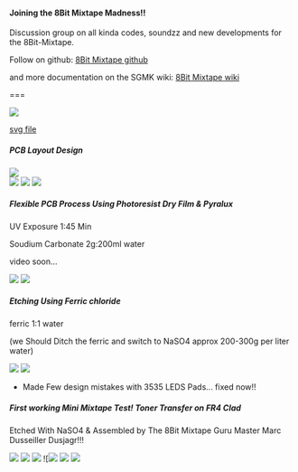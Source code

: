 #### Joining the 8Bit Mixtape Madness!!  

Discussion group on all kinda codes, soundzz and new developments for the 8Bit-Mixtape.  

Follow on github:
[8Bit Mixtape github](https://github.com/8BitMixtape)  

and more documentation on the SGMK wiki:
[8Bit Mixtape wiki](http://wiki.sgmk-ssam.ch/wiki/8bit_Mix_Tape)

===

![](8BitMiniMixtape.png?resize=600,700&classes=center)

[svg file](https://drive.google.com/file/d/1f34tNAanpTxGhBGjaw8ItSKMCPLtoQXs/view?usp=sharing)

##### PCB Layout Design
![](23660021_10214969347166209_453065840_o.jpg?resize=980,600&classes=center)  
![](miniMixPlan.jpg?resize=600,350&classes=left)
![](miniPlan.jpg?resize=190,350&classes=center)
![](MiniPlan2.jpg?resize=190,350&classes=left)

##### Flexible PCB Process Using Photoresist Dry Film & Pyralux
UV Exposure 1:45 Min  

Soudium Carbonate 2g:200ml water  

video soon...

![](lytoTransfer.jpg?resize=600,350&classes=left)
![](miniEtch.jpg?resize=190,350&classes=center)

##### Etching Using Ferric chloride 
ferric 1:1 water  

(we Should Ditch the ferric and switch to NaSO4 approx 200-300g per liter water)

![](miniEtched.jpg?resize=900,550&classes=left)
![](miniDone.jpg?resize=900,550&classes=center)
* Made Few design mistakes with 3535 LEDS Pads... fixed now!!

##### First working Mini Mixtape Test! Toner Transfer on FR4 Clad
Etched With NaSO4 & Assembled by The 8Bit Mixtape Guru Master Marc Dusseiller Dusjagr!!!

![](MarcEtchin.jpg?resize=550,350&classes=left)
![](MarcDone.jpg?resize=550,350&classes=left)
![](Neo%5EMini.jpg?resize=555,990&classes=left)
![![](assembly1.jpg?resize=560,300)
![](assembly2.jpg?resize=560,300&classes=left)
![](MarcandMin.jpg?resize=470,800&classes=left)
